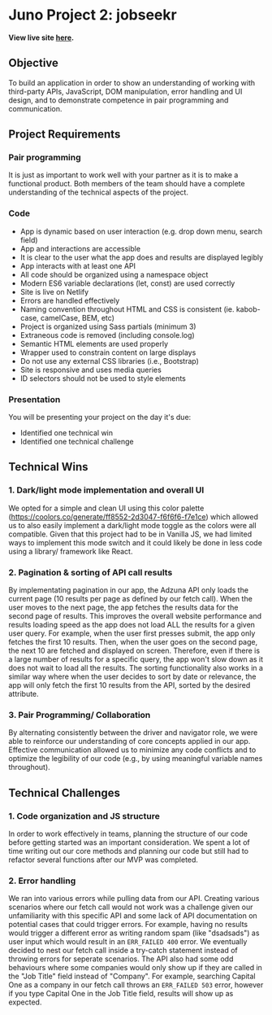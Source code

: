 # Juno Project 2: jobseekr

**View live site [here](https://jobseekr.netlify.app/).**

## Objective

To build an application in order to show an understanding of working with third-party APIs, JavaScript, DOM manipulation, error handling and UI design, and to demonstrate competence in pair programming and communication.

## Project Requirements

### Pair programming
It is just as important to work well with your partner as it is to make a functional product. Both members of the team should have a complete understanding of the technical aspects of the project.

### Code
- App is dynamic based on user interaction (e.g. drop down menu, search field)
- App and interactions are accessible
- It is clear to the user what the app does and results are displayed legibly
- App interacts with at least one API
- All code should be organized using a namespace object
- Modern ES6 variable declarations (let, const) are used correctly
- Site is live on Netlify
- Errors are handled effectively
- Naming convention throughout HTML and CSS is consistent (ie. kabob-case, camelCase, BEM, etc)
- Project is organized using Sass partials (minimum 3)
- Extraneous code is removed (including console.log)
- Semantic HTML elements are used properly
- Wrapper used to constrain content on large displays
- Do not use any external CSS libraries (i.e., Bootstrap)
- Site is responsive and uses media queries
- ID selectors should not be used to style elements

### Presentation
You will be presenting your project on the day it's due:
- Identified one technical win
- Identified one technical challenge

## Technical Wins 

### 1. Dark/light mode implementation and overall UI
We opted for a simple and clean UI using this color palette (https://coolors.co/generate/ff8552-2d3047-f6f6f6-f7e1ce) which allowed us to also easily implement a dark/light mode toggle as the colors were all compatible. Given that this project had to be in Vanilla JS, we had limited ways to implement this mode switch and it could likely be done in less code using a library/ framework like React.

### 2. Pagination & sorting of API call results

By implementating pagination in our app, the Adzuna API only loads the current page (10 results per page as defined by our fetch call). When the user moves to the next page, the app fetches the results data for the second page of results. This improves the overall website performance and results loading speed as the app does not load ALL the results for a given user query. For example, when the user first presses submit, the app only fetches the first 10 results. Then, when the user goes on the second page, the next 10 are fetched and displayed on screen. Therefore, even if there is a large number of results for a specific query, the app won't slow down as it does not wait to load all the results. The sorting functionality also works in a similar way where when the user decides to sort by date or relevance, the app will only fetch the first 10 results from the API, sorted by the desired attribute. 

### 3. Pair Programming/ Collaboration

By alternating consistently between the driver and navigator role, we were able to reinforce our understanding of core concepts applied in our app. Effective communication allowed us to minimize any code conflicts and to optimize the legibility of our code (e.g., by using meaningful variable names throughout).

## Technical Challenges

### 1. Code organization and JS structure
In order to work effectively in teams, planning the structure of our code before getting started was an important consideration. We spent a lot of time writing out our core methods and planning our code but still had to refactor several functions after our MVP was completed.

### 2. Error handling
We ran into various errors while pulling data from our API. Creating various scenarios where our fetch call would not work was a challenge given our unfamiliarity with this specific API and some lack of API documentation on potential cases that could trigger errors. For example, having no results would trigger a different error as writing random spam (like "dsadsads") as user input which would result in an `ERR_FAILED 400` error. We eventually decided to nest our fetch call inside a try-catch statement instead of throwing errors for seperate scenarios. The API also had some odd behaviours where some companies would only show up if they are called in the "Job Title" field instead of "Company". For example, searching Capital One as a company in our fetch call throws an `ERR_FAILED 503` error, however if you type Capital One in the Job Title field, results will show up as expected. 
